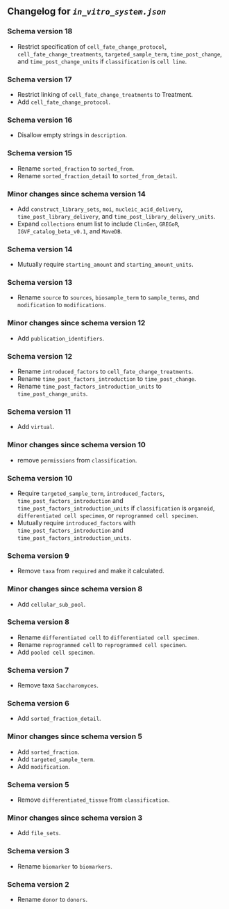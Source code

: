 ## Changelog for *`in_vitro_system.json`*

### Schema version 18

* Restrict specification of `cell_fate_change_protocol`, `cell_fate_change_treatments`, `targeted_sample_term`, `time_post_change`, and `time_post_change_units` if `classification` is `cell line`.

### Schema version 17

* Restrict linking of `cell_fate_change_treatments` to Treatment.
* Add `cell_fate_change_protocol`.

### Schema version 16

* Disallow empty strings in `description`.

### Schema version 15

* Rename `sorted_fraction` to `sorted_from`.
* Rename `sorted_fraction_detail` to `sorted_from_detail`.

### Minor changes since schema version 14

* Add `construct_library_sets`, `moi`, `nucleic_acid_delivery`, `time_post_library_delivery`, and `time_post_library_delivery_units`.
* Expand `collections` enum list to include `ClinGen`, `GREGoR`, `IGVF_catalog_beta_v0.1`, and `MaveDB`.

### Schema version 14

* Mutually require `starting_amount` and `starting_amount_units`.

### Schema version 13

* Rename `source` to `sources`, `biosample_term` to `sample_terms`, and `modification` to `modifications`.

### Minor changes since schema version 12

* Add `publication_identifiers`.

### Schema version 12

* Rename `introduced_factors` to `cell_fate_change_treatments`.
* Rename `time_post_factors_introduction` to `time_post_change`.
* Rename `time_post_factors_introduction_units` to `time_post_change_units`.

### Schema version 11

* Add `virtual`.

### Minor changes since schema version 10

* remove `permissions` from `classification`.

### Schema version 10

* Require `targeted_sample_term`, `introduced_factors`, `time_post_factors_introduction` and `time_post_factors_introduction_units` if `classification` is `organoid`, `differentiated cell specimen`, or `reprogrammed cell specimen`.
* Mutually require `introduced_factors` with `time_post_factors_introduction` and `time_post_factors_introduction_units`.

### Schema version 9

* Remove `taxa` from `required` and make it calculated.

### Minor changes since schema version 8

* Add `cellular_sub_pool`.

### Schema version 8

* Rename `differentiated cell` to `differentiated cell specimen`.
* Rename `reprogrammed cell` to `reprogrammed cell specimen`.
* Add `pooled cell specimen`.

### Schema version 7

* Remove taxa `Saccharomyces`.

### Schema version 6

* Add `sorted_fraction_detail`.

### Minor changes since schema version 5

* Add `sorted_fraction`.
* Add `targeted_sample_term`.
* Add `modification`.

### Schema version 5

* Remove `differentiated_tissue` from `classification`.

### Minor changes since schema version 3

* Add `file_sets`.

### Schema version 3

* Rename `biomarker` to `biomarkers`.

### Schema version 2

* Rename `donor` to `donors`.
